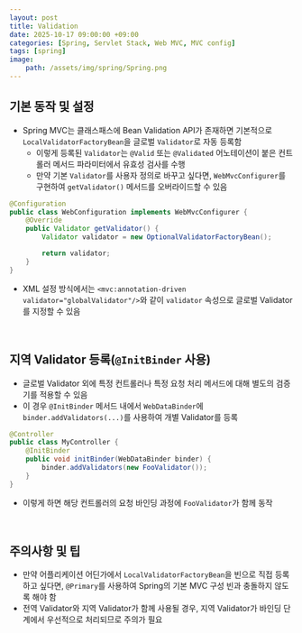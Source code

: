 ```yaml
---
layout: post
title: Validation
date: 2025-10-17 09:00:00 +09:00
categories: [Spring, Servlet Stack, Web MVC, MVC config]
tags: [spring]
image:
    path: /assets/img/spring/Spring.png
---
```


## 기본 동작 및 설정

- Spring MVC는 클래스패스에 Bean Validation API가 존재하면 기본적으로 `LocalValidatorFactoryBean`을 글로벌 `Validator`로 자동 등록함
  - 이렇게 등록된 `Validator`는 `@Valid` 또는 `@Validated` 어노테이션이 붙은 컨트롤러 메서드 파라미터에서 유효성 검사를 수행
  - 만약 기본 `Validator`를 사용자 정의로 바꾸고 싶다면, `WebMvcConfigurer`를 구현하여 `getValidator()` 메서드를 오버라이드할 수 있음

```java
@Configuration
public class WebConfiguration implements WebMvcConfigurer {
    @Override
    public Validator getValidator() {
        Validator validator = new OptionalValidatorFactoryBean();

        return validator;
    }
}
```

- XML 설정 방식에서는 `<mvc:annotation-driven validator="globalValidator"/>`와 같이 `validator` 속성으로 글로벌 Validator를 지정할 수 있음

<br>

## 지역 Validator 등록(`@InitBinder` 사용)

- 글로벌 Validator 외에 특정 컨트롤러나 특정 요청 처리 메서드에 대해 별도의 검증기를 적용할 수 있음
- 이 경우 `@InitBinder` 메서드 내에서 `WebDataBinder`에 `binder.addValidators(...)`를 사용하여 개별 Validator를 등록

```java
@Controller
public class MyController {
    @InitBinder
    public void initBinder(WebDataBinder binder) {
        binder.addValidators(new FooValidator());
    }
}
```

- 이렇게 하면 해당 컨트롤러의 요청 바인딩 과정에 `FooValidator`가 함께 동작

<br>

## 주의사항 및 팁

- 만약 어플리케이션 어딘가에서 `LocalValidatorFactoryBean`을 빈으로 직접 등록하고 싶다면, `@Primary`를 사용하여 Spring의 기본 MVC 구성 빈과 충돌하지 않도록 해야 함
- 전역 Validator와 지역 Validator가 함께 사용될 경우, 지역 Validator가 바인딩 단계에서 우선적으로 처리되므로 주의가 필요